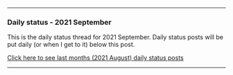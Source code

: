 ***

### Daily status - 2021 September

This is the daily status thread for 2021 September. Daily status posts will be put daily (or when I get to it) below this post.

<!-- A little update for now (4 months old): I feel a lot more organized compared to December 2020, but these status posts still prove to be useful. Again, this is not how GitHub issues are meant to be used on programming projects, but for personal projects like a GitHub profile repository, it is perfectly acceptable.
!-->

[Click here to see last months (2021 August) daily status posts](https://github.com/seanpm2001/seanpm2001/issues/12)

***

